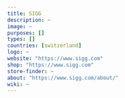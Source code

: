 ```yaml
---
title: SIGG
description: ~
image: ~
purposes: []
types: []
countries: [switzerland]
logo: ~
website: "https://www.sigg.com"
shop: "https://www.sigg.com"
store-finder: ~
about: "https://www.sigg.com/about/"
wiki: ~
---
```

